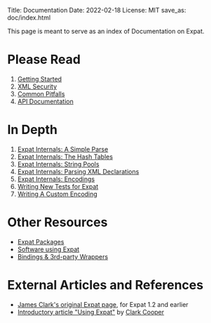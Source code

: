 Title: Documentation
Date: 2022-02-18
License: MIT
save_as: doc/index.html

This page is meant to serve as an index of Documentation on Expat.

# Please Read

1. [Getting Started](getting-started/)
1. [XML Security](xml-security/)
1. [Common Pitfalls](common-pitfalls/)
1. [API Documentation](api/latest/)


# In Depth

1. [Expat Internals: A Simple Parse](expat-internals-a-simple-parse/)
1. [Expat Internals: The Hash Tables](expat-internals-the-hash-tables/)
1. [Expat Internals: String Pools](expat-internals-string-pools/)
1. [Expat Internals: Parsing XML Declarations](expat-internals-parsing-xml-declarations/)
1. [Expat Internals: Encodings](expat-internals-encodings/)
1. [Writing New Tests for Expat](writing-new-tests-for-expat/)
1. [Writing A Custom Encoding](writing-a-custom-encoding/)


# Other Resources

* [Expat Packages](packages/)
* [Software using Expat](users/)
* [Bindings & 3rd-party Wrappers](bindings/)


# External Articles and References

* [James Clark's original Expat page](http://www.jclark.com/xml/expat.html), for Expat 1.2 and earlier
* [Introductory article "Using Expat"](http://www.xml.com/pub/1999/09/expat/index.html)
  by [Clark Cooper](https://www.xml.com/pub/au/43)
